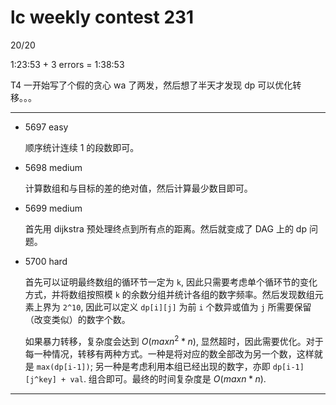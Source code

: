 # lc weekly contest 231

20/20

1:23:53 + 3 errors = 1:38:53

T4 一开始写了个假的贪心 wa 了两发，然后想了半天才发现 dp 可以优化转移。。。

------

- 5697 easy

    顺序统计连续 1 的段数即可。

- 5698 medium

    计算数组和与目标的差的绝对值，然后计算最少数目即可。

- 5699 medium

    首先用 dijkstra 预处理终点到所有点的距离。然后就变成了 DAG 上的 dp 问题。

- 5700 hard

    首先可以证明最终数组的循环节一定为 `k`, 因此只需要考虑单个循环节的变化方式，并将数组按照模 `k` 的余数分组并统计各组的数字频率。然后发现数组元素上界为 `2^10`, 因此可以定义 `dp[i][j]` 为前 `i` 个数异或值为 `j` 所需要保留（改变类似）的数字个数。

    如果暴力转移，复杂度会达到 $O(maxn^2*n)$, 显然超时，因此需要优化。对于每一种情况，转移有两种方式。一种是将对应的数全部改为另一个数，这样就是 `max(dp[i-1])`; 另一种是考虑利用本组已经出现的数字，亦即 `dp[i-1][j^key] + val`. 组合即可。最终的时间复杂度是 $O(maxn*n)$.

------